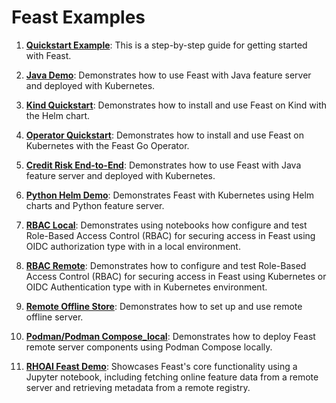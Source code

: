 # Feast Examples

1. **[Quickstart Example](quickstart)**: This is a step-by-step guide for getting started with Feast.

2. **[Java Demo](java-demo)**: Demonstrates how to use Feast with Java feature server and deployed with Kubernetes.

3. **[Kind Quickstart](kind-quickstart)**: Demonstrates how to install and use Feast on Kind with the Helm chart.

4. **[Operator Quickstart](operator-quickstart)**: Demonstrates how to install and use Feast on Kubernetes with the Feast Go Operator.

5. **[Credit Risk End-to-End](credit-risk-end-to-end)**: Demonstrates how to use Feast with Java feature server and deployed with Kubernetes.

6. **[Python Helm Demo](python-helm-demo)**: Demonstrates Feast with Kubernetes using Helm charts and Python feature server.

7. **[RBAC Local](rbac-local)**: Demonstrates using notebooks how configure and test Role-Based Access Control (RBAC) for securing access in Feast using OIDC authorization type with in a local environment.

8. **[RBAC Remote](rbac-remote)**: Demonstrates how to configure and test Role-Based Access Control (RBAC) for securing access in Feast using Kubernetes or OIDC Authentication type with in Kubernetes environment.

9. **[Remote Offline Store](remote-offline-store)**: Demonstrates how to set up and use remote offline server.

10. **[Podman/Podman Compose_local](podman_local)**: Demonstrates how to deploy Feast remote server components using Podman Compose locally.

11. **[RHOAI Feast Demo](rhoai-quickstart)**: Showcases Feast's core functionality using a Jupyter notebook, including fetching online feature data from a remote server and retrieving metadata from a remote registry.
